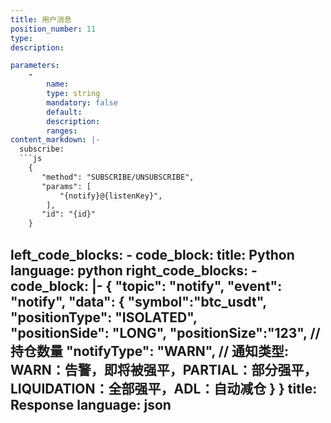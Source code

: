 ```yaml
---
title: 用户消息
position_number: 11
type:
description: 

parameters:
    -
        name:
        type: string
        mandatory: false
        default:
        description:
        ranges:
content_markdown: |-
  subscribe:
  ```js
    {
       "method": "SUBSCRIBE/UNSUBSCRIBE",
       "params": [
           "{notify}@{listenKey}",
        ],
       "id": "{id}"
    }
  ```

left_code_blocks:
    -
        code_block:
        title: Python
        language: python
right_code_blocks:
    -
        code_block: |-
                {
                    "topic": "notify", 
                    "event": "notify", 
                    "data": {
                           "symbol":"btc_usdt",
                           "positionType": "ISOLATED",  
                           "positionSide": "LONG",
                           "positionSize":"123",  // 持仓数量
                           "notifyType": "WARN",  // 通知类型:  WARN：告警，即将被强平，PARTIAL：部分强平，LIQUIDATION：全部强平，ADL：自动减仓
                    }
                }
        title: Response
        language: json
---
```

